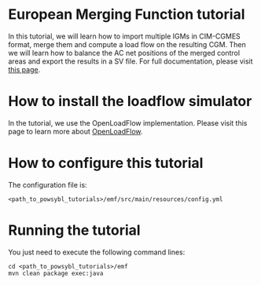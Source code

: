 # European Merging Function tutorial

In this tutorial, we will learn how to import multiple IGMs in CIM-CGMES format, merge them and compute a load flow on the resulting CGM. Then we will learn how to balance the AC net positions of the merged control areas and export the results in a SV file. For full documentation, please visit [this page](https://www.powsybl.org/pages/documentation/developer/tutorials/emf.html).

# How to install the loadflow simulator  
In the tutorial, we use the OpenLoadFlow implementation. Please visit this page to learn more about [OpenLoadFlow](https://www.powsybl.org/pages/documentation/simulation/powerflow/openlf.html).

# How to configure this tutorial
The configuration file is:
```
<path_to_powsybl_tutorials>/emf/src/main/resources/config.yml
```

# Running the tutorial
You just need to execute the following command lines:
```
cd <path_to_powsybl_tutorials>/emf
mvn clean package exec:java
```